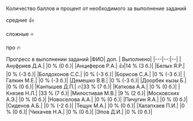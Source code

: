 Количество баллов и процент от необходимого за выполнение заданий

средние :+1:

сложные :star:

про :fire: 

Прогресс в выполнении заданий 
|ФИО| доп. | Выполнено|
|---|--:|--|
|Ануфриев Д.А.|  |0 % (0 б.)|
|Анциферов Р.А.|  :+1:|14 % (3 б.)|
|Белых Я.Р.|  |0 % (-3 б.)|
|Болдохонов С.С.|  |0 % (-3 б.)|
|Борисов С.А.|  |0 % (-3 б.)|
|Галкин М.Е.|  |0 % (-3 б.)|
|Демешко В.В.|  |0 % (-3 б.)|
|Доорбек кызы Б.|  |0 % (0 б.)|
|Кантышев Д.П.|  :fire:|33 % (7 б.)|
|Каткова А.А.|  |0 % (0 б.)|
|Князев Н.Л.|  |33 % (7 б.)|
|Милостивая М.В.|  |9 % (2 б.)|
|Московских А.Э.|  |0 % (0 б.)|
|Новоселова А.А.|  |0 % (0 б.)|
|Пичугин Я.А.|  |0 % (0 б.)|
|Сиденов А.Б.|  |0 % (-2 б.)|
|Тещук М.А.|  |0 % (0 б.)|
|Халапхаев П.И.|  |0 % (0 б.)|
|Чихачев Н.А.|  |0 % (0 б.)|
|Эпов Д.И.|  |0 % (0 б.)|

















